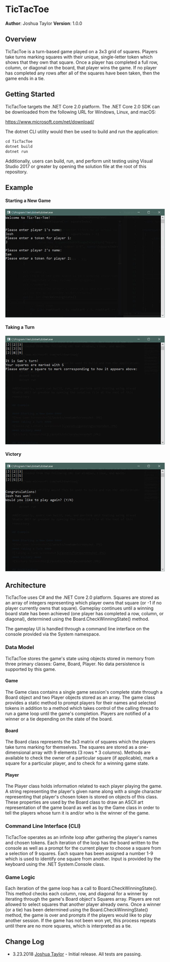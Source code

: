 # TicTacToe

**Author**: Joshua Taylor
**Version**: 1.0.0

## Overview

TicTacToe is a turn-based game played on a 3x3 grid of squares. Players take
turns marking squares with their unique, single-letter token which shows that
they own that square. Once a player has completed a full row, column, or
diagonal on the board, that player wins the game. If no player has completed
any rows after all of the squares have been taken, then the game ends in a tie.

## Getting Started

TicTacToe targets the .NET Core 2.0 platform. The .NET Core 2.0 SDK can
be downloaded from the following URL for Windows, Linux, and macOS:

https://www.microsoft.com/net/download/

The dotnet CLI utility would then be used to build and run the application:

    cd TicTacToe
    dotnet build
    dotnet run

Additionally, users can build, run, and perform unit testing using Visual
Studio 2017 or greater by opening the solution file at the root of this
repository.

## Example

#### Starting a New Game ####
![New Game Screenshot](/assets/newGameScreenshot.JPG)
#### Taking a Turn ####
![Taking a Turn Screenshot](/assets/turnScreenshot.JPG)
#### Victory ####
![Victory Screenshot](/assets/victoryScreenshot.JPG)

## Architecture

TicTacToe uses C# and the .NET Core 2.0 platform. Squares are stored as an
array of integers representing which player owns that square (or -1 if no
player currently owns that square). Gameplay continues until a winning board
state has been achieved (one player has completed a row, column, or diagonal),
determined using the Board.CheckWinningState() method.

The gameplay UI is handled through a command line interface on the console
provided via the System namespace.

### Data Model

TicTacToe stores the game's state using objects stored in memory from three
primary classes: Game, Board, Player. No data persistence is supported by
this game.

#### Game ####

The Game class contains a single game session's complete state through a
Board object and two Player objects stored as an array. The game class
provides a static method to prompt players for their names and selected
tokens in addition to a method which takes control of the calling thread
to run a game loop until the game's completion. Players are notified of
a winner or a tie depending on the state of the board.

#### Board ####

The Board class represents the 3x3 matrix of squares which the players
take turns marking for themselves. The squares are stored as a
one-dimensional array with 9 elements (3 rows * 3 columns). Methods are
available to check the owner of a particular square (if applicable),
mark a square for a particular player, and to check for a winning game
state.

#### Player ####

The Player class holds information related to each player playing the game.
A string representing the player's given name along with a single character
representing that player's chosen token is stored on objects of this class.
These properties are used by the Board class to draw an ASCII art
representation of the game board as well as by the Game class in order to
tell the players whose turn it is and/or who is the winner of the game.

### Command Line Interface (CLI)

TicTacToe operates as an infinite loop after gathering the player's names
and chosen tokens. Each iteration of the loop has the board written to the
console as well as a prompt for the current player to choose a square from
a selection of 9 squares. Each square has been assigned a number 1-9 which
is used to identify one square from another. Input is provided by the 
keyboard using the .NET System.Console class.

### Game Logic

Each iteration of the game loop has a call to Board.CheckWinningState().
This method checks each column, row, and diagonal for a winner by iterating
through the game's Board object's Squares array. Players are not allowed to
select squares that another player already owns. Once a winner (or a tie) has
been determined using the Board.CheckWinningState() method, the game is over
and prompts if the players would like to play another session. If the game
has not been won yet, this process repeats until there are no more squares,
which is interpreted as a tie.

## Change Log

* 3.23.2018 [Joshua Taylor](mailto:taylor.joshua88@gmail.com) - Initial
release. All tests are passing.